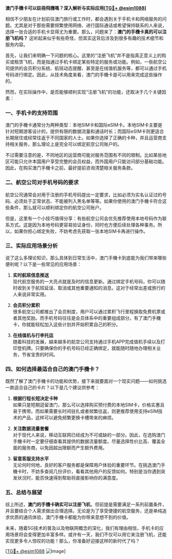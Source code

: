 **澳门手機卡可以註冊飛機嗎？深入解析与实际应用[[TG💪+ @esim1088](https://t.me/s/esim1088)]**

相信不少朋友在计划前往澳门旅行或工作时，都会遇到关于手机卡和网络服务的问题。尤其是对于那些需要频繁使用网络、进行国际通话或希望保持联系的人来说，选择一张合适的手机卡显得尤为重要。那么，问题来了：**澳门的手機卡真的可以注册飞机吗？** 这听起来似乎有些奇怪，但其实这背后涉及到很多有趣的技术细节和服务内容。

首先，让我们来明确一下问题的核心。这里的“注册飞机”并不是指真正意义上的购买或租赁飞机，而是指通过手机卡绑定某些特定的服务或功能。例如，一些航空公司提供的会员积分系统、航班动态提醒、甚至是在线值机服务等，都可以通过手机号码进行绑定。因此，从技术角度来看，澳门的手機卡是可以用来完成这些操作的。

然而，在实际操作中，是否能够顺利实现“注册飞机”的功能，还取决于几个关键因素：

### 一、手机卡的支持范围

澳门的手機卡通常分为两种类型：本地SIM卡和国际eSIM卡。本地SIM卡主要是针对短期游客设计的，提供有限的数据流量和通话时长；而国际eSIM卡则更适合长期居住或经常往返于不同国家的人士。如果你选择了正确的卡种，并且运营商支持相关服务，那么理论上是完全可以绑定航空公司账户的。

不过需要注意的是，不同地区的运营商可能对服务范围有不同的限制。比如某些地区可能只允许本国用户享受完整的会员权益，而外国用户只能访问部分基础功能。因此，在购买澳门手機卡之前，最好提前咨询清楚相关服务条款。

### 二、航空公司对手机号码的要求

航空公司通常会对用于注册的手机号码提出一定要求，比如必须为实名认证过的号码、必须处于正常状态、不能被列入黑名单等等。如果你使用的澳门手機卡符合这些条件，那么就可以顺利绑定你的航空公司账户。

但是，这里有一个小技巧值得分享：有些航空公司会优先推荐使用本地号码作为联系方式。这是因为本地号码更容易验证身份，同时也方便后续处理各种事务。所以，如果你担心绑定失败，不妨考虑先获取一张本地SIM卡再进行操作。

### 三、实际应用场景分析

说了这么多理论知识，那么具体到日常生活中，澳门手機卡到底能为我们带来哪些便利呢？以下是一些常见的应用场景：

1. **实时航班信息推送**  
   现代航空服务的一大亮点就是及时的信息更新。通过绑定手机号码，你可以随时收到关于航班延误、取消或其他重要通知的消息。这对于经常出差或旅行的人来说非常实用。

2. **会员积分累积**  
   很多航空公司都推出了会员制度，用户可以通过累积飞行里程换取免费机票或者其他奖励。而手机号码往往是会员体系中的重要组成部分。有了澳门手機卡，你就能轻松加入这些计划并开始积累自己的积分。

3. **在线值机与行李托运**  
   随着科技的发展，越来越多的航空公司支持通过手机APP完成值机手续以及打印登机牌。只要确保你的手机号码已经正确绑定，就能随时随地办理相关业务，节省宝贵的时间。

### 四、如何选择最适合自己的澳门手機卡？

既然了解了澳门手機卡的功能和优势，接下来就要面对一个现实问题——如何挑选一款适合自己的卡片？以下是几个建议供参考：

1. **根据行程长短决定卡种**  
   如果只是短期逗留澳门，那么可以选择购买预付费的本地SIM卡，价格实惠且易于携带。而如果需要长时间驻扎或者频繁往返，则更推荐使用支持eSIM技术的产品，这样可以避免频繁更换卡槽带来的麻烦。

2. **关注数据流量套餐**  
   对于现代人来说，移动互联网已经成为不可或缺的一部分。因此，在选购澳门手機卡时一定要仔细查看其提供的数据流量额度。尽量选择性价比高、覆盖全面的服务商，以免因超出限额而产生额外费用。

3. **留意客服支持水平**  
   无论何时何地，良好的客户服务都是保障用户体验的重要环节。在挑选澳门手機卡时，不妨多查阅几份评价，看看其他用户的反馈如何。特别是当你遇到突发状况时，能否快速得到帮助将直接影响你的满意度。

### 五、总结与展望

综上所述，**澳门的手機卡确实可以注册飞机**，但前提是需要满足一系列前置条件，并且要结合个人需求做出合理选择。无论是为了享受便捷的航空服务，还是单纯追求优质的通讯体验，澳门手機卡都能为你带来意想不到的价值。

未来，随着5G技术的普及以及物联网概念的深化，我们有理由相信，手机卡的应用场景将会变得更加丰富多样。或许有一天，我们不仅可以用它来注册飞机，还能实现更多令人惊叹的功能！那么，你准备好迎接这样的新时代了吗？

[[TG💪+ @esim1088](https://t.me/s/esim1088) ![Image](https://i.postimg.cc/4NQfJmqS/Snipaste-2025-05-13-00-14-12.png)]